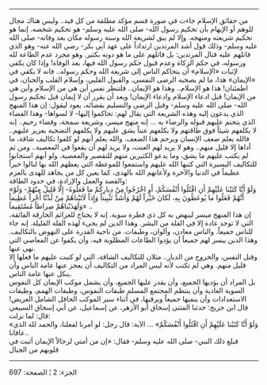 ------------------------------------------------------------------------

من حقائق الإسلام جاءت في صورة قسم مؤكد مطلقة من كل قيد.. وليس هناك مجال
للوهم أو الإيهام بأن تحكيم رسول الله- صلى الله عليه وسلم- هو تحكيم شخصه.
إنما هو تحكيم شريعته ومنهجه. وإلا لم يبق لشريعة الله وسنة رسوله مكان بعد
وفاته- صلى الله عليه وسلم- وذلك قول أشد المرتدين ارتداداً على عهد أبي
بكر- رضي الله عنه- وهو الذي قاتلهم عليه قتال المرتدين: بل قاتلهم على ما
هو دونه بكثير. وهو مجرد عدم الطاعة لله ورسوله، في حكم الزكاة وعدم قبول
حكم رسول الله فيها، بعد الوفاة! وإذا كان يكفي لإثبات «الإسلام» أن يتحاكم
الناس إلى شريعة الله وحكم رسوله.. فانه لا يكفي في «الإيمان» هذا، ما لم
يصحبه الرضى النفسي، والقبول القلبي، وإسلام القلب والجنان، في اطمئنان!
هذا هو الإسلام.. وهذا هو الإيمان.. فلتنظر نفس أين هي من الإسلام وأين هي
من الإيمان! قبل ادعاء الإسلام وادعاء الإيمان! وبعد أن يقرر أن لا إيمان
قبل تحكيم رسول الله- صلى الله عليه وسلم- وقبل الرضى والتسليم بقضائه،
يعود ليقول: إن هذا المنهج الذي يدعون إليه وهذه الشريعة التي يقال لهم:
تحاكموا إليها- لا لسواها- وهذا القضاء الذي يتحتم عليهم قبوله والرضاء به
... إنه منهج ميسر، وشريعة سمحة، وقضاء رحيم.. إنه لا يكلفهم شيئاً فوق
طاقتهم ولا يكلفهم عنتاً يشق عليهم ولا يكلفهم التضحية بعزيز عليهم.. فالله
يعلم ضعف الإنسان ويرحم هذا الضعف. والله يعلم أنهم لو كلفوا تكاليف شاقة،
ما أداها إلا قليل منهم.. وهو لا يريد لهم العنت، ولا يريد لهم أن يقعوا في
المعصية.. ومن ثم لم يكتب عليهم ما يشق، وما يدعو الكثيرين منهم للتقصير
والمعصية. ولو أنهم استجابوا للتكاليف اليسيرة التي كتبها الله عليهم
واستمعوا للموعظة التي يعظهم الله بها لنالوا خيراً عظيماً في الدنيا والآخرة
ولأعانهم الله بالهدى، كما يعين كل من يجاهد للهدى بالعزم والقصد والعمل
والإرادة، في حدود الطاقة:  
«وَلَوْ أَنَّا كَتَبْنا عَلَيْهِمْ أَنِ اقْتُلُوا أَنْفُسَكُمْ، أَوِ اخْرُجُوا مِنْ دِيارِكُمْ ما فَعَلُوهُ- إِلَّا
قَلِيلٌ مِنْهُمْ- وَلَوْ أَنَّهُمْ فَعَلُوا ما يُوعَظُونَ بِهِ، لَكانَ خَيْراً لَهُمْ وَأَشَدَّ تَثْبِيتاً وَإِذاً
لَآتَيْناهُمْ مِنْ لَدُنَّا أَجْراً عَظِيماً وَلَهَدَيْناهُمْ صِراطاً مُسْتَقِيماً» ..  
إن هذا المنهج ميسر لينهض به كل ذي فطرة سوية. إنه لا يحتاج للعزائم
الخارقة الفائقة، التي لا توجد عادة إلا في القلة من البشر. وهذا الدين لم
يجىء لهذه القلة القليلة. إنه جاء للناس جميعاً. والناس معادن، وألوان،
وطبقات. من ناحية القدرة على النهوض بالتكاليف. وهذا الدين ييسر لهم جميعاً
أن يؤدوا الطاعات المطلوبة فيه، وأن يكفوا عن المعاصي التي نهى عنها.  
وقتل النفس، والخروج من الديار.. مثلان للتكاليف الشاقة، التي لو كتبت
عليهم ما فعلها إلا قليل منهم. وهي لم تكتب لأنه ليس المراد من التكاليف أن
يعجز عنها عامة الناس وأن ينكل عنها عامة الناس.  
بل المراد أن يؤديها الجميع، وأن يقدر عليها الجميع، وأن يشمل موكب الإيمان
كل النفوس السوية العادية وأن ينتظم المجتمع المسلم طبقات النفوس، وطبقات
الهمم، وطبقات الاستعدادات وأن ينميها جميعاً ويرقيها، في أثناء سير الموكب
الحافل الشامل العريض! قال ابن جريج: حدثنا المثنى إسحاق أبو الأزهر، عن
إسماعيل، عن أبي إسحاق السبيعي قال: لما نزلت:  
«وَلَوْ أَنَّا كَتَبْنا عَلَيْهِمْ أَنِ اقْتُلُوا أَنْفُسَكُمْ» ... الآية: قال رجل: لو أمرنا
لفعلنا، والحمد لله الذي عافانا..  
فبلغ ذلك النبي- صلى الله عليه وسلم- فقال: «إن من أمتي لرجالاً الإيمان
أثبت في قلوبهم من الجبال

------------------------------------------------------------------------

الجزء: 2 ¦ الصفحة: 697
